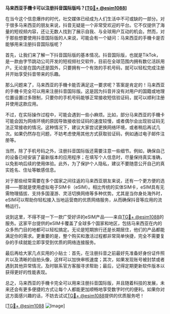 **马来西亚手機卡可以注册抖音国际版吗？[[TG💪+ @esim1088](https://t.me/s/esim1088)]**

在当今这个信息爆炸的时代，社交媒体已经成为人们生活中不可或缺的一部分。对于很多马来西亚的朋友来说，抖音无疑是一个非常受欢迎的平台。它不仅提供了海量的短视频内容，还让无数人找到了展示自我、与全球用户互动的机会。然而，对于那些想要使用抖音国际版的人来说，可能会有一个疑问：马来西亚的手機卡是否能够用来注册抖音国际版呢？

首先，让我们来了解一下抖音国际版的基本情况。抖音国际版，也就是TikTok，是一款由字节跳动公司开发的短视频社交软件，目前在全球范围内拥有数亿活跃用户。无论是在国内还是国外，只要拥有一个有效的手机号码，就可以轻松完成注册并开始享受抖音带来的乐趣。

那么问题来了，马来西亚的手機卡能否满足这一要求呢？答案是肯定的！马来西亚的手機卡完全可以用来注册抖音国际版。这是因为抖音并没有对用户的国籍或地理位置设置过多限制，只要你的手机号码能够正常接收短信验证码，就可以顺利注册并使用这款应用。

不过，在实际操作过程中，可能会遇到一些小麻烦。比如，部分马来西亚的手機卡可能会因为网络环境的原因导致接收验证码的速度较慢，或者偶尔会出现验证码无法正常接收的情况。这种情况下，建议大家尝试更换网络环境，或者稍后再试几次。如果仍然存在问题，不妨考虑使用其他方式获取验证码，例如通过电子邮件注册等。

当然，除了手机号码之外，注册抖音国际版还需要注意一些细节。例如，确保自己的设备已经安装了最新版本的应用程序；在填写个人信息时，尽量保持真实准确，以免影响后续的使用体验。此外，为了保护个人隐私，建议不要随意公开自己的真实姓名、住址等敏感信息。

对于那些经常需要在多个国家之间往返的马来西亚朋友来说，还有一个更方便的选择——那就是使用虚拟电子SIM卡（eSIM）。相比传统的实体SIM卡，eSIM具有无需物理插拔、支持多国漫游、灵活切换网络等多种优势。尤其是当你身处海外时，eSIM可以帮助你轻松接入当地运营商的优质网络服务，从而确保抖音等应用的流畅运行。

说到这里，不得不提一下一款广受好评的eSIM产品——来自[TG💪+ @esim1088](https://t.me/s/esim1088)的服务。这家平台提供的eSIM卡覆盖了全球多个国家和地区，包括马来西亚在内的众多热门目的地都可以轻松搞定。无论是短期旅行还是长期居住，他们的产品都能满足你的需求。更重要的是，整个购买和激活过程都非常简单快捷，完全不需要复杂的手续就能立即享受到优质的网络连接服务。

最后再给大家几点实用的小贴士：首先，在注册抖音之前最好先准备好身份证件照片以及清晰的自拍头像，这样可以加快审核速度；其次，如果发现账号被封禁或者遇到其他异常情况，及时联系官方客服寻求帮助；最后，记得定期更新软件版本以获得更好的性能表现。

总之，马来西亚的手機卡完全可以用来注册抖音国际版，并且随着科技的发展，未来还会有更多便捷的方式让每个人都能更加顺畅地享受数字时代的便利。如果你对这方面感兴趣的话，不妨去试试[TG💪+ @esim1088](https://t.me/s/esim1088)提供的优质服务吧！

[[TG💪+ @esim1088](https://t.me/s/esim1088) ![Image](https://i.postimg.cc/4NQfJmqS/Snipaste-2025-05-13-00-14-12.png)]